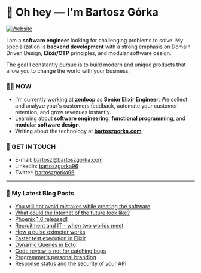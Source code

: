 # 👋 Oh hey — I'm Bartosz Górka

[![Website](https://img.shields.io/website?label=bartoszgorka.com&style=for-the-badge&url=https%3A%2F%2Fbartoszgorka.com)](https://bartoszgorka.com)

I am a **software engineer** looking for challenging problems to solve.
My specialization is **backend development** with a strong emphasis on Domain Driven Design, **Elixir/OTP** principles, and modular software design.

The goal I constantly pursue is to build modern and unique products that allow you to change the world with your business. 

### 👨‍💻 NOW

- I’m currently working at **[zenloop](https://zenloop.com/en)** as **Senior Elixir Engineer**.
  We collect and analyze your's customers feedback, automate your customer retention, and grow revenues instantly.
- Learning about **software engineering**, **functional programming**, and **modular software design**.
- Writing about the technology at **[bartoszgorka.com](https://bartoszgorka.com)**

### 📨 GET IN TOUCH

- E-mail: bartosz@bartoszgorka.com
- LinkedIn: [bartoszgorka96](https://www.linkedin.com/in/bartoszgorka96/)
- Twitter: [bartoszgorka96](https://twitter.com/BartoszGorka96)

----

### 📕 My Latest Blog Posts

<!-- BLOG-POST-LIST:START -->
- [You will not avoid mistakes while creating the software](https://bartoszgorka.com/you-will-not-avoid-mistakes-while-creating-the-software)
- [What could the Internet of the future look like?](https://bartoszgorka.com/what-could-the-internet-of-the-future-look-like)
- [Phoenix 1.6 released!](https://bartoszgorka.com/phoenix-1-6-released)
- [Recruitment and IT - when two worlds meet](https://bartoszgorka.com/recruitment-and-it-when-two-worlds-meet)
- [How a pulse oximeter works](https://bartoszgorka.com/how-a-pulse-oximeter-works)
- [Faster test execution in Elixir](https://bartoszgorka.com/faster-test-execution-in-elixir)
- [Dynamic Queries in Ecto](https://bartoszgorka.com/dynamic-queries-in-ecto)
- [Code review is not for catching bugs](https://bartoszgorka.com/code-review-is-not-for-catching-bugs)
- [Programmer’s personal branding](https://bartoszgorka.com/programmers-personal-branding)
- [Response status and the security of your API](https://bartoszgorka.com/response-status-and-the-security-of-your-api)
<!-- BLOG-POST-LIST:END -->
